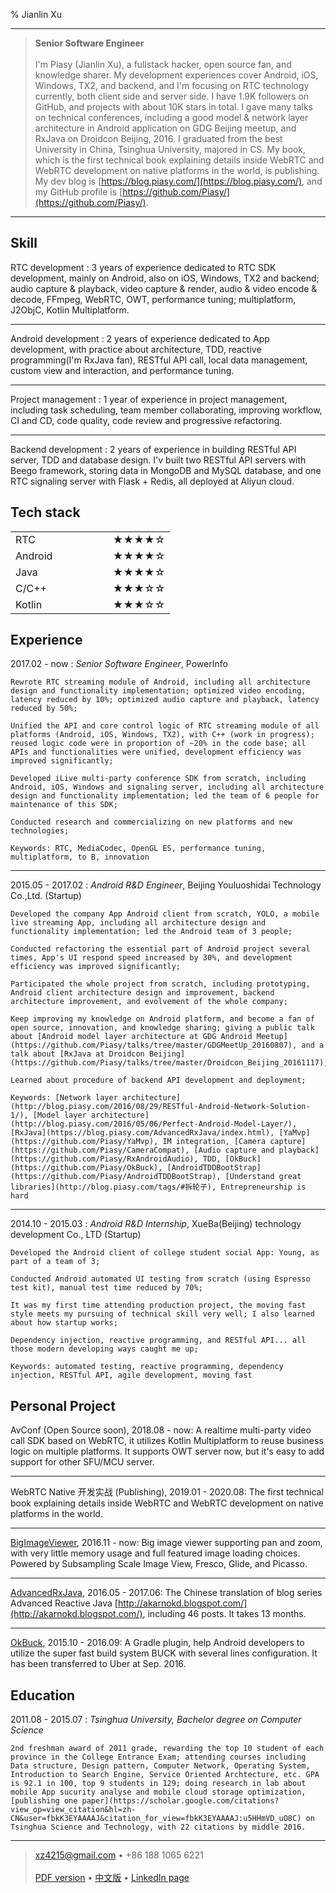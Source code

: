 % Jianlin Xu

----

> **Senior Software Engineer**
> \
> \
> I'm Piasy (Jianlin Xu), a fullstack hacker, open source fan, and knowledge sharer.
> My development experiences cover Android, iOS, Windows, TX2, and backend, and I'm focusing on RTC technology currently, both client side and server side.
> I have 1.9K followers on GitHub, and projects with about 10K stars in total.
> I gave many talks on technical conferences, including a good model & network layer architecture in Android application on GDG Beijing meetup, and RxJava on Droidcon Beijing, 2016.
> I graduated from the best University in China, Tsinghua University, majored in CS.
> My book, which is the first technical book explaining details inside WebRTC and WebRTC development on native platforms in the world, is publishing.
> My dev blog is [https://blog.piasy.com/](https://blog.piasy.com/), and my GitHub profile is [https://github.com/Piasy/](https://github.com/Piasy/).

----

Skill
-------------------------

RTC development
:   3 years of experience dedicated to RTC SDK development, mainly on Android, also on iOS, Windows, TX2 and backend; audio capture & playback, video capture & render, audio & video encode & decode, FFmpeg, WebRTC, OWT, performance tuning; multiplatform, J2ObjC, Kotlin Multiplatform.

----

Android development
:   2 years of experience dedicated to App development, with practice about architecture, TDD, reactive programming(I'm RxJava fan), RESTful API call, local data management, custom view and interaction, and performance tuning.

----

Project management
:   1 year of experience in project management, including task scheduling, team member collaborating, improving workflow, CI and CD, code quality, code review and progressive refactoring.

----

Backend development
:   2 years of experience in building RESTful API server, TDD and database design. I'v built two RESTful API servers with Beego framework, storing data in MongoDB and MySQL database, and one RTC signaling server with Flask + Redis, all deployed at Aliyun cloud.

Tech stack
-------------------------

|         |               |     |
|---------|---------------|-----|
| RTC     |               |★★★★☆|
| Android |               |★★★★☆|
| Java    |               |★★★★☆|
| C/C++   |               |★★★☆☆|
| Kotlin  |               |★★★☆☆|

Experience
--------------------

2017.02 - now
:   *Senior Software Engineer*, PowerInfo

    Rewrote RTC streaming module of Android, including all architecture design and functionality implementation; optimized video encoding, latency reduced by 10%; optimized audio capture and playback, latency reduced by 50%;  

    Unified the API and core control logic of RTC streaming module of all platforms (Android, iOS, Windows, TX2), with C++ (work in progress); reused logic code were in proportion of ~20% in the code base; all APIs and functionalities were unified, development efficiency was improved significantly;   

    Developed iLive multi-party conference SDK from scratch, including Android, iOS, Windows and signaling server, including all architecture design and functionality implementation; led the team of 6 people for maintenance of this SDK;  

    Conducted research and commercializing on new platforms and new technologies;  

    Keywords: RTC, MediaCodec, OpenGL ES, performance tuning, multiplatform, to B, innovation

----

2015.05 - 2017.02
:   *Android R&D Engineer*, Beijing Youluoshidai Technology Co.,Ltd. (Startup)

    Developed the company App Android client from scratch, YOLO, a mobile live streaming App, including all architecture design and functionality implementation; led the Android team of 3 people;  

    Conducted refactoring the essential part of Android project several times, App's UI respond speed increased by 30%, and development efficiency was improved significantly;  

    Participated the whole project from scratch, including prototyping, Android client architecture design and improvement, backend architecture improvement, and evolvement of the whole company;  

    Keep improving my knowledge on Android platform, and become a fan of open source, innovation, and knowledge sharing; giving a public talk about [Android model layer architecture at GDG Android Meetup](https://github.com/Piasy/talks/tree/master/GDGMeetUp_20160807), and a talk about [RxJava at Droidcon Beijing](https://github.com/Piasy/talks/tree/master/Droidcon_Beijing_20161117);  

    Learned about procedure of backend API development and deployment;  

    Keywords: [Network layer architecture](http://blog.piasy.com/2016/08/29/RESTful-Android-Network-Solution-1/), [Model layer architecture](http://blog.piasy.com/2016/05/06/Perfect-Android-Model-Layer/), [RxJava](https://blog.piasy.com/AdvancedRxJava/index.html), [YaMvp](https://github.com/Piasy/YaMvp), IM integration, [Camera capture](https://github.com/Piasy/CameraCompat), [Audio capture and playback](https://github.com/Piasy/RxAndroidAudio), TDD, [OkBuck](https://github.com/Piasy/OkBuck), [AndroidTDDBootStrap](https://github.com/Piasy/AndroidTDDBootStrap), [Understand great libraries](http://blog.piasy.com/tags/#拆轮子), Entrepreneurship is hard

----

2014.10 - 2015.03
:   *Android R&D Internship*, XueBa(Beijing) technology development Co., LTD (Startup)

    Developed the Android client of college student social App: Young, as part of a team of 3;  
    
    Conducted Android automated UI testing from scratch (using Espresso test kit), manual test time reduced by 70%;  
    
    It was my first time attending production project, the moving fast style meets my pursuing of technical skill very well; I also learned about how startup works;  
    
    Dependency injection, reactive programming, and RESTful API... all those modern developing ways caught me up;  
    
    Keywords: automated testing, reactive programming, dependency injection, RESTful API, agile development, moving fast

Personal Project
-------------------------

AvConf (Open Source soon), 2018.08 - now: A realtime multi-party video call SDK based on WebRTC, it utilizes Kotlin Multiplatform to reuse business logic on multiple platforms. It supports OWT server now, but it's easy to add support for other SFU/MCU server.

----

WebRTC Native 开发实战 (Publishing), 2019.01 - 2020.08: The first technical book explaining details inside WebRTC and WebRTC development on native platforms in the world.

----

[BigImageViewer](https://github.com/Piasy/BigImageViewer), 2016.11 - now: Big image viewer supporting pan and zoom, with very little memory usage and full featured image loading choices. Powered by Subsampling Scale Image View, Fresco, Glide, and Picasso.

----

[AdvancedRxJava](https://github.com/Piasy/AdvancedRxJava), 2016.05 - 2017.06: The Chinese translation of blog series Advanced Reactive Java  [http://akarnokd.blogspot.com/](http://akarnokd.blogspot.com/), including 46 posts. It takes 13 months.

----

[OkBuck](https://github.com/Piasy/OkBuck), 2015.10 - 2016.09: A Gradle plugin, help Android developers to utilize the super fast build system BUCK with several lines configuration. It has been transferred to Uber at Sep. 2016.

Education
---------

2011.08 - 2015.07
:   *Tsinghua University, Bachelor degree on Computer Science*

    2nd freshman award of 2011 grade, rewarding the top 10 student of each province in the College Entrance Exam; attending courses including Data structure, Design pattern, Computer Network, Operating System, Introduction to Search Engine, Service Oriented Archtecture, etc. GPA is 92.1 in 100, top 9 students in 129; doing research in lab about mobile App sucurity analyse and mobile cloud storage optimization, [publishing one paper](https://scholar.google.com/citations?view_op=view_citation&hl=zh-CN&user=fbkK3EYAAAAJ&citation_for_view=fbkK3EYAAAAJ:u5HHmVD_uO8C) on Tsinghua Science and Technology, with 22 citations by middle 2016.

----

> <xz4215@gmail.com> • +86 188 1065 6221\
> \
> [PDF version](piasy_resume_en.pdf) •
> [中文版](index.html) •
> [LinkedIn page](https://www.linkedin.com/in/piasy)
